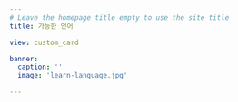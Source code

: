```yaml
---
# Leave the homepage title empty to use the site title
title: 가능한 언어

view: custom_card

banner:
  caption: ''
  image: 'learn-language.jpg'

---
```

